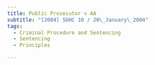 ```yaml
---
title: Public Prosecutor v AA 
subtitle: "[2004] SGHC 10 / 20\_January\_2004"
tags:
  - Criminal Procedure and Sentencing
  - Sentencing
  - Principles

---
```


